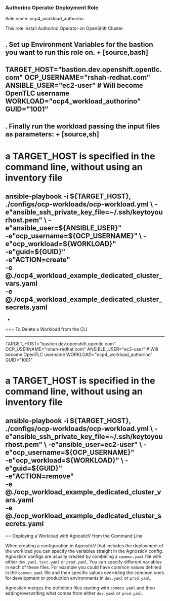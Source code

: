 ### Authorino Operator Deployment Role ###

Role name: ocp4_workload_authorino

This role install Authorino Operator on OpenShift Cluster.

. Set up Environment Variables for the bastion you want to run this role on.
+
[source,bash]
----
TARGET_HOST="bastion.dev.openshift.opentlc.com"
OCP_USERNAME="rshah-redhat.com"
ANSIBLE_USER="ec2-user" # Will become OpenTLC username
WORKLOAD="ocp4_workload_authorino"
GUID="1001"
----

. Finally run the workload passing the input files as parameters:
+
[source,sh]
----
# a TARGET_HOST is specified in the command line, without using an inventory file
ansible-playbook -i ${TARGET_HOST}, ./configs/ocp-workloads/ocp-workload.yml \
    -e"ansible_ssh_private_key_file=~/.ssh/keytoyourhost.pem" \
    -e"ansible_user=${ANSIBLE_USER}" \
    -e"ocp_username=${OCP_USERNAME}" \
    -e"ocp_workload=${WORKLOAD}" \
    -e"guid=${GUID}" \
    -e"ACTION=create" \
    -e @./ocp4_workload_example_dedicated_cluster_vars.yaml \
    -e @./ocp4_workload_example_dedicated_cluster_secrets.yaml
----
+

=== To Delete a Workload from the CLI

----
TARGET_HOST="bastion.dev.openshift.opentlc.com"
OCP_USERNAME="rshah-redhat.com"
ANSIBLE_USER="ec2-user" # Will become OpenTLC username
WORKLOAD="ocp4_workload_authorino"
GUID="1001"

# a TARGET_HOST is specified in the command line, without using an inventory file
ansible-playbook -i ${TARGET_HOST}, ./configs/ocp-workloads/ocp-workload.yml \
    -e"ansible_ssh_private_key_file=~/.ssh/keytoyourhost.pem" \
    -e"ansible_user=ec2-user" \
    -e"ocp_username=${OCP_USERNAME}" \
    -e"ocp_workload=${WORKLOAD}" \
    -e"guid=${GUID}" \
    -e"ACTION=remove" \
    -e @./ocp_workload_example_dedicated_cluster_vars.yaml \
    -e @./ocp_workload_example_dedicated_cluster_secrets.yaml
----

== Deploying a Workload with AgnosticV from the Command Line

When creating a configuration in AgnosticV that includes the deployment of the workload you can specify the variables straight in the AgnosticV config.
AgnosticV configs are usually created by combining a `common.yaml` file with either `dev.yaml`, `test.yaml` or `prod.yaml`.
You can specify different variables in each of these files.
For example you could have common values defined in the `common.yaml` file and then specific values overriding the common ones for development or production environments in `dev.yaml` or `prod.yaml`.

AgnosticV merges the definition files starting with `common.yaml` and then adding/overwriting what comes from either `dev.yaml` or `prod.yaml`.
